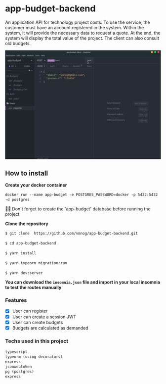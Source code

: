 # app-budget-backend

An application API for technology project costs. To use the service, the customer must have an account registered in the system. Within the system, it will provide the necessary data to request a quote. At the end, the system will display the total value of the project. The client can also consult old budgets.

![demo](assets/demo.gif)

## How to install

**Create your docker container**

```
docker run --name app-budget -e POSTGRES_PASSWORD=docker -p 5432:5432 -d postgres
```

💭🔥 Don't forget to create the 'app-budget' database before running the project

**Clone the repository**

```
$ git clone  https://github.com/vmnog/app-budget-backend.git

$ cd app-budget-backend

$ yarn install

$ yarn typeorm migration:run

$ yarn dev:server
```

**You can download the `insomnia.json` file and import in your local insomnia to test the routes manually**

### Features

-   [x] User can register
-   [x] User can create a session JWT
-   [x] User can create budgets
-   [x] Budgets are calculated as demanded

### Techs used in this project

```
typescript
typeorm (using decorators)
express
jsonwebtoken
pg (postgres)
express
```
